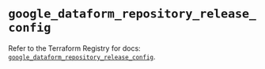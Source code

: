# `google_dataform_repository_release_config`

Refer to the Terraform Registry for docs: [`google_dataform_repository_release_config`](https://registry.terraform.io/providers/hashicorp/google-beta/5.11.0/docs/resources/google_dataform_repository_release_config).
